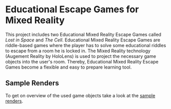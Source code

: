 ﻿# Educational Escape Games for Mixed Reality
This project includes two Educational Mixed Reality Escape Games called _Lost in Space_ and _The Cell_. Educational Mixed Reality Escape Games are riddle-based games where the player has to solve some educational riddles to escape from a room he is locked in. The Mixed Reality technology (Augement Reality by HoloLens) is used to project the necessary game objects into the user's room. Thereby, Educational Mixed Reality Escape Games become a flexible and easy to prepare learning tool.
 
## Sample Renders
To get on overview of the used game objects take a look at the [sample renders](https://github.com/rwth-acis/Edu-Escape-Games-for-MR/blob/master/sample_renders.md).
